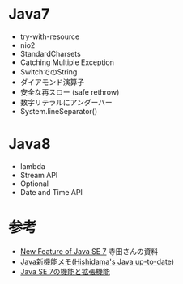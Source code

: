 # Java7

* try-with-resource
* nio2
* StandardCharsets
* Catching Multiple Exception
* SwitchでのString
* ダイアモンド演算子
* 安全な再スロー (safe rethrow)
* 数字リテラルにアンダーバー
* System.lineSeparator()

# Java8

* lambda
* Stream API
* Optional
* Date and Time API

# 参考

* [New Feature of Java SE 7](https://www.slideshare.net/OracleMiddleJP/new-feature-of-java-se-7 "New Feature of Java SE 7") 寺田さんの資料
* [Java新機能メモ(Hishidama's Java up-to-date)](http://www.ne.jp/asahi/hishidama/home/tech/java/uptodate.html "Java新機能メモ(Hishidama's Java up-to-date)")
* [Java SE 7の機能と拡張機能](http://www.oracle.com/technetwork/jp/java/javase/jdk7-relnotes-418459-ja.html "Java SE 7の機能と拡張機能")
